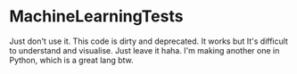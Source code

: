 # MachineLearningTests
Just don't use it. This code is dirty and deprecated. It works but It's difficult to understand and visualise. Just leave it haha. I'm making another one in Python, which is a great lang btw.
